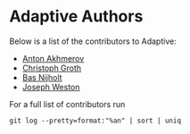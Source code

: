 # Adaptive Authors
Below is a list of the contributors to Adaptive:

+ [Anton Akhmerov](<https://antonakhmerov.org>)
+ [Christoph Groth](<http://inac.cea.fr/Pisp/christoph.groth/>)
+ [Bas Nijholt](<http://nijho.lt>)
+ [Joseph Weston](<https://joseph.weston.cloud>)

For a full list of contributors run

```
git log --pretty=format:"%an" | sort | uniq
```

